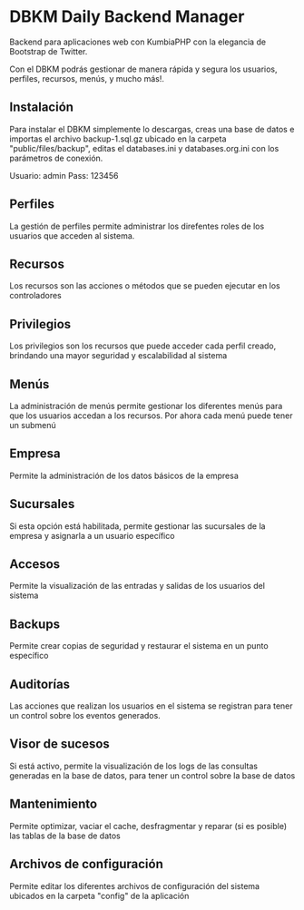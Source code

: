 DBKM Daily Backend Manager
====================

Backend para aplicaciones web con KumbiaPHP con la elegancia de Bootstrap de Twitter.

Con el DBKM podrás gestionar de manera rápida y segura los usuarios, perfiles, recursos, menús, y mucho más!.

Instalación
-------------------
Para instalar el DBKM simplemente lo descargas, creas una base de datos e importas el archivo backup-1.sql.gz ubicado en la carpeta "public/files/backup", editas el databases.ini y databases.org.ini con los parámetros de conexión.

Usuario: admin
Pass: 123456

Perfiles
-------------------
La gestión de perfiles permite administrar los direfentes roles de los usuarios que acceden al sistema.

Recursos
-------------------
Los recursos son las acciones o métodos que se pueden ejecutar en los controladores

Privilegios
-------------------
Los privilegios son los recursos que puede acceder cada perfil creado, brindando una mayor seguridad y escalabilidad al sistema

Menús
-------------------
La administración de menús permite gestionar los diferentes menús para que los usuarios accedan a los recursos.  Por ahora cada menú puede tener un submenú

Empresa
-------------------
Permite la administración de los datos básicos de la empresa

Sucursales
-------------------
Si esta opción está habilitada, permite gestionar las sucursales de la empresa y asignarla a un usuario específico

Accesos
-------------------
Permite la visualización de las entradas y salidas de los usuarios del sistema

Backups
-------------------
Permite crear copias de seguridad y restaurar el sistema en un punto específico

Auditorías
-------------------
Las acciones que realizan los usuarios en el sistema se registran para tener un control sobre los eventos generados.

Visor de sucesos
-------------------
Si está activo, permite la visualización de los logs de las consultas generadas en la base de datos, para tener un control sobre la base de datos

Mantenimiento
-------------------
Permite optimizar, vaciar el cache, desfragmentar y reparar (si es posible) las tablas de la base de datos

Archivos de configuración
-------------------
Permite editar los diferentes archivos de configuración del sistema ubicados en la carpeta "config" de la aplicación

